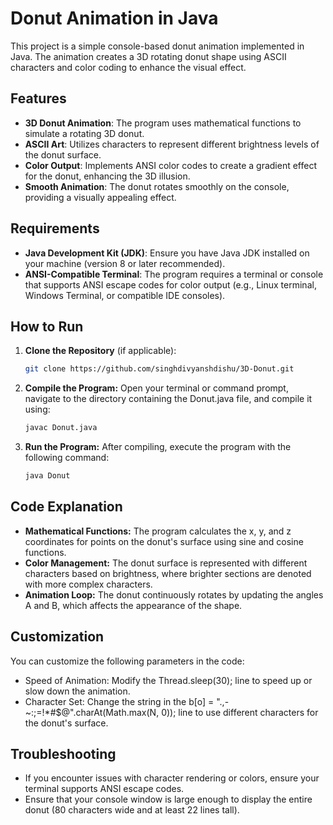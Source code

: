 # Donut Animation in Java

This project is a simple console-based donut animation implemented in Java. The animation creates a 3D rotating donut shape using ASCII characters and color coding to enhance the visual effect.

## Features

- **3D Donut Animation**: The program uses mathematical functions to simulate a rotating 3D donut.
- **ASCII Art**: Utilizes characters to represent different brightness levels of the donut surface.
- **Color Output**: Implements ANSI color codes to create a gradient effect for the donut, enhancing the 3D illusion.
- **Smooth Animation**: The donut rotates smoothly on the console, providing a visually appealing effect.

## Requirements

- **Java Development Kit (JDK)**: Ensure you have Java JDK installed on your machine (version 8 or later recommended).
- **ANSI-Compatible Terminal**: The program requires a terminal or console that supports ANSI escape codes for color output (e.g., Linux terminal, Windows Terminal, or compatible IDE consoles).

## How to Run

1. **Clone the Repository** (if applicable):
   ```bash
   git clone https://github.com/singhdivyanshdishu/3D-Donut.git
   ```
2. **Compile the Program:**
   Open your terminal or command prompt, navigate to the directory containing the Donut.java file, and compile it using:
   ```bash
   javac Donut.java
   ```
3. **Run the Program:** After compiling, execute the program with the following command:
   ```bash
   java Donut
   ```
## Code Explanation
- **Mathematical Functions:** The program calculates the x, y, and z coordinates for points on the donut's surface using sine and cosine functions.
- **Color Management:** The donut surface is represented with different characters based on brightness, where brighter sections are denoted with more complex characters.
- **Animation Loop:** The donut continuously rotates by updating the angles A and B, which affects the appearance of the shape.

## Customization
You can customize the following parameters in the code:

- Speed of Animation: Modify the Thread.sleep(30); line to speed up or slow down the animation.
- Character Set: Change the string in the b[o] = ".,-~:;=!*#$@".charAt(Math.max(N, 0)); line to use different characters for the donut's surface.


## Troubleshooting
- If you encounter issues with character rendering or colors, ensure your terminal supports ANSI escape codes.
- Ensure that your console window is large enough to display the entire donut (80 characters wide and at least 22 lines tall).
